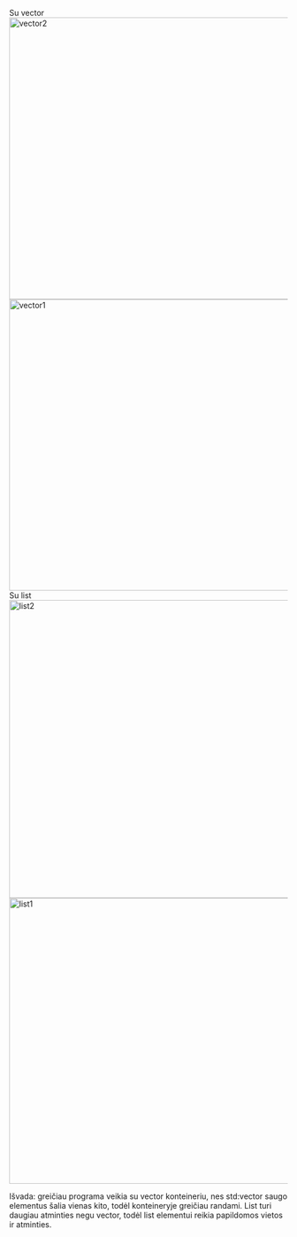 Su vector
<img width="509" alt="vector2" src="https://github.com/Otilija04/1-uzduotis/assets/145570265/d6e5f4c0-190f-4889-a70f-451818f77ac7">
<img width="526" alt="vector1" src="https://github.com/Otilija04/1-uzduotis/assets/145570265/1f80650f-be36-4e2e-b0a9-9bebb07ba090">
Su list
<img width="538" alt="list2" src="https://github.com/Otilija04/1-uzduotis/assets/145570265/3cd512f6-c8fe-4dc9-b500-227a4edee9e4">
<img width="516" alt="list1" src="https://github.com/Otilija04/1-uzduotis/assets/145570265/8e2d270d-67b4-4ee3-81d0-2b5b295e2de6">

Išvada: greičiau programa veikia su vector konteineriu, nes std:vector saugo elementus šalia vienas kito, todėl konteineryje greičiau randami. List turi daugiau atminties negu vector, todėl list elementui reikia papildomos vietos ir atminties.
